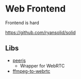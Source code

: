 Web Frontend
============


Frontend is hard

https://github.com/ryansolid/solid



Libs
----

* [peerjs](https://peerjs.com/)
    * Wrapper for WebRTC
* [ffmpeg-to-webrtc](https://github.com/ashellunts/ffmpeg-to-webrtc)